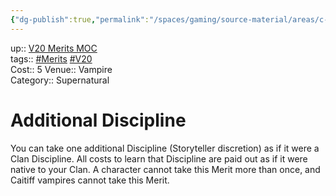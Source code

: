 ```yaml
---
{"dg-publish":true,"permalink":"/spaces/gaming/source-material/areas/c-wo-d/genre/vampire/v20/merits-and-flaws/additional-discipline/","dgHomeLink":true,"dgPassFrontmatter":true}
---
```


up:: [V20 Merits MOC](app://obsidian.md/V20%20Merits%20MOC)  
tags:: [#Merits](app://obsidian.md/index.html#Merits) [#V20](app://obsidian.md/index.html#V20)  
Cost:: 5
Venue:: Vampire  
Category:: Supernatural
# Additional Discipline
You can take one additional Discipline (Storyteller
discretion) as if it were a Clan Discipline. All costs
to learn that Discipline are paid out as if it were native
to your Clan. A character cannot take this Merit
more than once, and Caitiff vampires cannot take this
Merit.